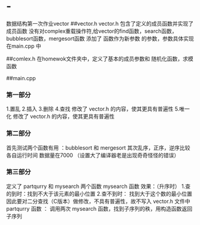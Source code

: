 # -
数据结构第一次作业vector
##vector.h
vector.h 包含了定义的成员函数并实现了成员函数
没有对complex重载操作符,给vector的find函数，search函数，bubblesort函数，mergesort函数 添加了 函数作为新参数 的参数，参数具体实现在main.cpp 中

##comlex.h 
在homewok文件夹中，定义了基本的成员参数和 随机化函数，求模函数

##main.cpp
### 第一部分 
 1.置乱
 2.插入
 3.删除
 4.查找   修改了 vector.h 的内容，使其更具有普遍性
 5.唯一化 修改了 vector.h 的内容，使其更具有普遍性
### 第二部分
 首先测试两个函数有用 ：bubblesort 和 mergesort
 其次乱序，正序，逆序比较各自运行时间               数据量在7000 （设置大了编译器老是出现奇奇怪怪的错误）
### 第三部分 
定义了 partqurry 和 mysearch 两个函数
mysearch 函数 效果：（升序时） 1.查的到时：找到不大于该元素的最小位置  2.查不到时： 找到大于这个数的最小位置  因此要对二分查找（C版本）做修改，不具有普遍性，故不写入 vector.h 文件中
partqurry 函数 ： 调用两次 mysearch 函数，找到子序列的秩，用构造函数返回子序列 
